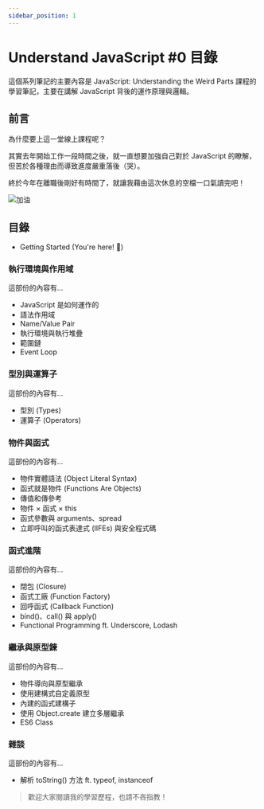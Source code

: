 ```yaml
---
sidebar_position: 1
---
```


# Understand JavaScript #0 目錄

這個系列筆記的主要內容是 JavaScript: Understanding the Weird Parts 課程的學習筆記，主要在講解 JavaScript 背後的運作原理與邏輯。

## 前言

為什麼要上這一堂線上課程呢？

其實去年開始工作一段時間之後，就一直想要加強自己對於 JavaScript 的瞭解，但苦於各種理由而導致進度嚴重落後（哭）。

終於今年在離職後剛好有時間了，就讓我藉由這次休息的空檔一口氣讀完吧！

![加油](https://i.imgur.com/Xf7ttuI.png)

## 目錄

- Getting Started (You're here! 🚩)

### 執行環境與作用域

這部份的內容有…

- JavaScript 是如何運作的
- 語法作用域
- Name/Value Pair
- 執行環境與執行堆疊
- 範圍鏈
- Event Loop

### 型別與運算子

這部份的內容有…

- 型別 (Types)
- 運算子 (Operators)

### 物件與函式

這部份的內容有…

- 物件實體語法 (Object Literal Syntax)
- 函式就是物件 (Functions Are Objects)
- 傳值和傳參考
- 物件 × 函式 × this
- 函式參數與 arguments、spread
- 立即呼叫的函式表達式 (IIFEs) 與安全程式碼

### 函式進階

這部份的內容有…

- 閉包 (Closure)
- 函式工廠 (Function Factory)
- 回呼函式 (Callback Function)
- bind()、call() 與 apply()
- Functional Programming ft. Underscore, Lodash

### 繼承與原型鍊

這部份的內容有…

- 物件導向與原型繼承
- 使用建構式自定義原型
- 內建的函式建構子
- 使用 Object.create 建立多層繼承
- ES6 Class

### 雜談

這部份的內容有…

- 解析 toString() 方法 ft. typeof, instanceof

> 歡迎大家閱讀我的學習歷程，也請不吝指教！
